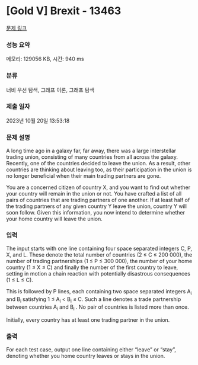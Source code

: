 # [Gold V] Brexit - 13463 

[문제 링크](https://www.acmicpc.net/problem/13463) 

### 성능 요약

메모리: 129056 KB, 시간: 940 ms

### 분류

너비 우선 탐색, 그래프 이론, 그래프 탐색

### 제출 일자

2023년 10월 20일 13:53:18

### 문제 설명

<p>A long time ago in a galaxy far, far away, there was a large interstellar trading union, consisting of many countries from all across the galaxy. Recently, one of the countries decided to leave the union. As a result, other countries are thinking about leaving too, as their participation in the union is no longer beneficial when their main trading partners are gone.</p>

<p>You are a concerned citizen of country X, and you want to find out whether your country will remain in the union or not. You have crafted a list of all pairs of countries that are trading partners of one another. If at least half of the trading partners of any given country Y leave the union, country Y will soon follow. Given this information, you now intend to determine whether your home country will leave the union.</p>

### 입력 

 <p>The input starts with one line containing four space separated integers C, P, X, and L. These denote the total number of countries (2 ≤ C ≤ 200 000), the number of trading partnerships (1 ≤ P ≤ 300 000), the number of your home country (1 ≤ X ≤ C) and finally the number of the first country to leave, setting in motion a chain reaction with potentially disastrous consequences (1 ≤ L ≤ C).</p>

<p>This is followed by P lines, each containing two space separated integers A<sub>i</sub> and B<sub>i </sub>satisfying 1 ≤ A<sub>i</sub> < B<sub>i</sub> ≤ C. Such a line denotes a trade partnership between countries A<sub>i</sub> and B<sub>i</sub> . No pair of countries is listed more than once.</p>

<p>Initially, every country has at least one trading partner in the union.</p>

### 출력 

 <p>For each test case, output one line containing either “leave” or “stay”, denoting whether you home country leaves or stays in the union.</p>

